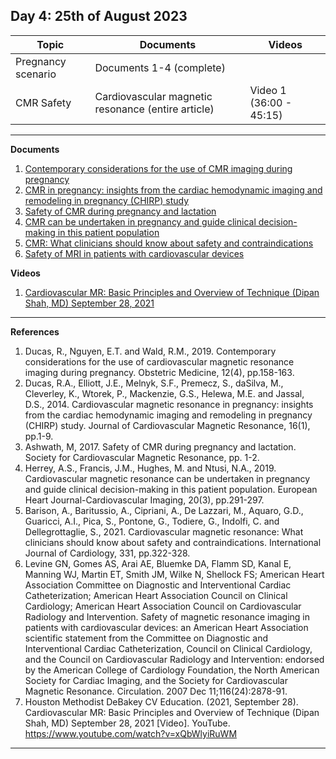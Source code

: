 **Day 4: 25th of August 2023**
-------------------

|     Topic     |   Documents    |    Videos    |
| ------------- | ------------- | ------------- | 
| Pregnancy scenario | Documents 1-4 (complete) |  |
| CMR Safety |  Cardiovascular magnetic resonance (entire article)|  Video 1 (36:00 - 45:15) |

----------------------------

**Documents**

1. [Contemporary considerations for the use of CMR imaging during pregnancy](https://www.ncbi.nlm.nih.gov/pmc/articles/PMC6909299/pdf/10.1177_1753495X19832166.pdf)
2. [CMR in pregnancy: insights from the cardiac hemodynamic imaging and remodeling in pregnancy (CHIRP) study](https://pubmed.ncbi.nlm.nih.gov/24387349/)
3. [Safety of CMR during pregnancy and lactation](https://scmr.org/page/Pregnancy)
4. [CMR can be undertaken in pregnancy and guide clinical decision-making in this patient population](https://pubmed.ncbi.nlm.nih.gov/30462196/)
5. [CMR: What clinicians should know about safety and contraindications](https://pubmed.ncbi.nlm.nih.gov/33571560/)
6. [Safety of MRI in patients with cardiovascular devices](https://www.ahajournals.org/doi/10.1161/circulationaha.107.187256)
   


**Videos**
1. [Cardiovascular MR: Basic Principles and Overview of Technique (Dipan Shah, MD) September 28, 2021](https://www.youtube.com/watch?v=xQbWlyiRuWM)
   
----------------------------

**References** 

1. Ducas, R., Nguyen, E.T. and Wald, R.M., 2019. Contemporary considerations for the use of cardiovascular magnetic resonance imaging during pregnancy. Obstetric Medicine, 12(4), pp.158-163.
2. Ducas, R.A., Elliott, J.E., Melnyk, S.F., Premecz, S., daSilva, M., Cleverley, K., Wtorek, P., Mackenzie, G.S., Helewa, M.E. and Jassal, D.S., 2014. Cardiovascular magnetic resonance in pregnancy: insights from the cardiac hemodynamic imaging and remodeling in pregnancy (CHIRP) study. Journal of Cardiovascular Magnetic Resonance, 16(1), pp.1-9.
3. Ashwath, M, 2017. Safety of CMR during pregnancy and lactation. Society for Cardiovascular Magnetic Resonance, pp. 1-2. 
4. Herrey, A.S., Francis, J.M., Hughes, M. and Ntusi, N.A., 2019. Cardiovascular magnetic resonance can be undertaken in pregnancy and guide clinical decision-making in this patient population. European Heart Journal-Cardiovascular Imaging, 20(3), pp.291-297.
5. Barison, A., Baritussio, A., Cipriani, A., De Lazzari, M., Aquaro, G.D., Guaricci, A.I., Pica, S., Pontone, G., Todiere, G., Indolfi, C. and Dellegrottaglie, S., 2021. Cardiovascular magnetic resonance: What clinicians should know about safety and contraindications. International Journal of Cardiology, 331, pp.322-328.
6. Levine GN, Gomes AS, Arai AE, Bluemke DA, Flamm SD, Kanal E, Manning WJ, Martin ET, Smith JM, Wilke N, Shellock FS; American Heart Association Committee on Diagnostic and Interventional Cardiac Catheterization; American Heart Association Council on Clinical Cardiology; American Heart Association Council on Cardiovascular Radiology and Intervention. Safety of magnetic resonance imaging in patients with cardiovascular devices: an American Heart Association scientific statement from the Committee on Diagnostic and Interventional Cardiac Catheterization, Council on Clinical Cardiology, and the Council on Cardiovascular Radiology and Intervention: endorsed by the American College of Cardiology Foundation, the North American Society for Cardiac Imaging, and the Society for Cardiovascular Magnetic Resonance. Circulation. 2007 Dec 11;116(24):2878-91.
7. Houston Methodist DeBakey CV Education. (2021, September 28). Cardiovascular MR: Basic Principles and Overview of Technique (Dipan Shah, MD) September 28, 2021 [Video]. YouTube. https://www.youtube.com/watch?v=xQbWlyiRuWM

----------------------------
